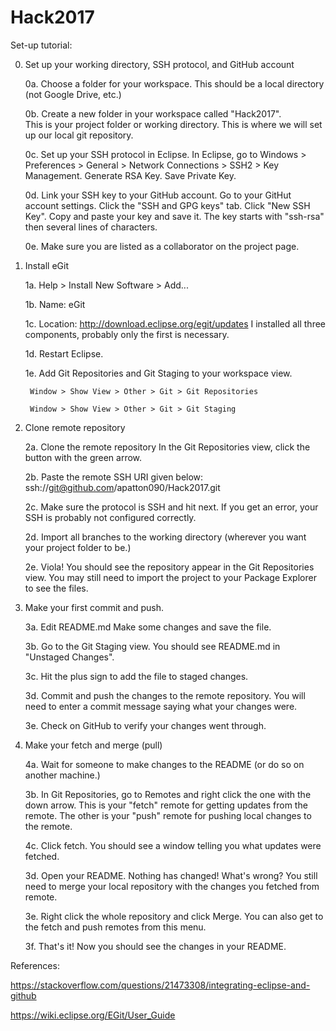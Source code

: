 # Hack2017


Set-up tutorial:


0. Set up your working directory, SSH protocol, and GitHub account

    0a. Choose a folder for your workspace.
        This should be a local directory (not Google Drive, etc.)
        
    0b. Create a new folder in your workspace called "Hack2017".  
        This is your project folder or working directory.
        This is where we will set up our local git repository.
        
    0c. Set up your SSH protocol in Eclipse.
        In Eclipse, go to Windows > Preferences > General > Network Connections
        > SSH2 > Key Management.  Generate RSA Key.  Save Private Key.

    0d. Link your SSH key to your GitHub account.
        Go to your GitHut account settings.
        Click the "SSH and GPG keys" tab.
        Click "New SSH Key".  Copy and paste your key and save it.
        The key starts with "ssh-rsa" then several lines of characters.
        
    0e. Make sure you are listed as a collaborator on the project page.     
    
        
1. Install eGit

    1a. Help > Install New Software > Add...
    
    1b. Name: eGit
    
    1c. Location: http://download.eclipse.org/egit/updates
        I installed all three components, probably only the first is necessary.
        
    1d. Restart Eclipse.
    
    1e. Add Git Repositories and Git Staging to your workspace view.
    
        Window > Show View > Other > Git > Git Repositories
        
        Window > Show View > Other > Git > Git Staging


2.  Clone remote repository
    
    2a. Clone the remote repository
        In the Git Repositories view, click the button with the green arrow.
        
    2b. Paste the remote SSH URI given below:
        ssh://git@github.com/apatton090/Hack2017.git
        
    2c. Make sure the protocol is SSH and hit next.
        If you get an error, your SSH is probably not configured correctly.
    
    2d. Import all branches to the working directory (wherever you want your project folder to be.)
    
    2e. Viola!  You should see the repository appear in the Git Repositories view.
        You may still need to import the project to your Package Explorer to see the files.
    
    
3.  Make your first commit and push.

    3a. Edit README.md
        Make some changes and save the file.
                
    3b. Go to the Git Staging view.
        You should see README.md in "Unstaged Changes".
        
    3c. Hit the plus sign to add the file to staged changes.
    
    3d. Commit and push the changes to the remote repository.
        You will need to enter a commit message saying what your changes were.
    
    3e. Check on GitHub to verify your changes went through.
    
    
4.  Make your fetch and merge (pull)

    4a. Wait for someone to make changes to the README (or do so on another machine.)
                
    3b. In Git Repositories, go to Remotes and right click the one with the down arrow.
        This is your "fetch" remote for getting updates from the remote.
        The other is your "push" remote for pushing local changes to the remote.
        
    4c. Click fetch.
        You should see a window telling you what updates were fetched.
    
    3d. Open your README.  Nothing has changed!  What's wrong?
        You still need to merge your local repository with the changes you fetched from remote.
    
    3e. Right click the whole repository and click Merge.
        You can also get to the fetch and push remotes from this menu.
        
    3f. That's it!  Now you should see the changes in your README.


References:

https://stackoverflow.com/questions/21473308/integrating-eclipse-and-github

https://wiki.eclipse.org/EGit/User_Guide
